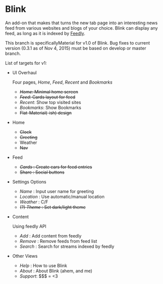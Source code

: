 # Blink
An add-on that makes that turns the new tab page into an interesting news feed
from various websites and blogs of your choice. Blink can display any feed, as
long as it is indexed by [Feedly](feedly.com).

This branch is specificallyMaterial for v1.0 of Blink. Bug fixes to current
version (0.3.1 as of Nov 4, 2015) must be based on develop or master branch.

List of targets for v1:

* UI Overhaul

   Four pages, _Home_, _Feed_, _Recent_ and _Bookmarks_
   - ~~_Home_: Minimal home screen~~
   - ~~_Feed_: Cards layout for feed~~
   - _Recent_: Show top visited sites
   - _Bookmarks_: Show Bookmarks
   - ~~Flat-Material(-ish) design~~


* Home
   - ~~Clock~~
   - ~~Greeting~~
   - Weather
   - ~~Nav~~


* Feed
   - ~~_Cards_ : Create cars for feed entries~~
   - ~~Share : Social buttons~~


* Settings Options
   - _Name_ : Input user name for greeting
   - _Location_ : Use automatic/manual location  
   - _Weather_ : C/F
   - ~~(?) _Theme_ : Set dark/light theme~~


* Content

   Using feedly API
   - _Add_ :  Add content from feedly
   - _Remove_ : Remove feeds from feed list
   - _Search_ : Search for streams
    indexed by feedly


* Other Views
   - _Help_ : How to use Blink
   - _About_ : About Blink (ahem, and me)
   - _Support_: $$$ = <3
